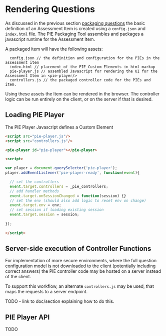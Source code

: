 # Rendering Questions

As discussed in the previous section [packaging questions](packaging-questions.md) the basic definition of an Assessment Item is created using a `config.json` and `index.html` file. The PIE Packaging Tool assembles and packages a javascript runtime for the Assessment Item.

A packaged item will have the following assets:

```
  config.json // the definition and configuration for the PIEs in the assessment item 
  index.html // placement of the PIE Custom Elements in html markup
  pie-player.js // assembled Javascript for rendering the UI for the Assessment Item in <pie-player/>
  controllers.js // the packaged controller code for the PIEs and item.
```

Using these assets the Item can be rendered in the browser. The controller logic can be run entirely on the client, or on the server if that is desired.


## Loading PIE Player

The PIE Player Javascript defines a Custom Element

```html
<script src="pie-player.js"/>
<script src="controllers.js"/>

<pie-player id="pie-player"></pie-player>

<script>

var player = document.querySelector('pie-player');
player.addEventListener('pie-player-ready', function(event){

  // set the controllers
  event.target.controllers = _pie_controllers;
  // add handler methods
  event.target.onSessionChanged = function(session) {}
  // set the env (should also add logic to reset env on change)
  event.target.env = env;
  // set session if loading existing session
  event.target.session = session;
  
});

</script>
```


## Server-side execution of Controller Functions

For implementation of more secure environments, where the full question configuration model is not downloaded to the client (potentially including correct answers) the PIE controller code may be hosted on a server instead of the client.

To support this workflow, an alternate `controllers.js` may be used, that maps the requests to a server endpoint.

TODO - link to doc/section explaining how to do this.


## PIE Player API

TODO